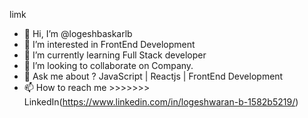 limk
- 👋 Hi, I’m @logeshbaskarlb
- 👀 I’m interested in FrontEnd Development
- 🌱 I’m currently learning Full Stack developer
- 💞️ I’m looking to collaborate on Company.
- 🤔 Ask me about ? JavaScript | Reactjs | FrontEnd Development 
- 📫 How to reach me >>>>>>>  LinkedIn(https://www.linkedin.com/in/logeshwaran-b-1582b5219/)

<!---
logeshbaskarlb/logeshbaskarlb is a ✨ special ✨ repository because its `README.md` (this file) appears on your GitHub profile.
You can click the Preview link to take a look at your changes.
--->
